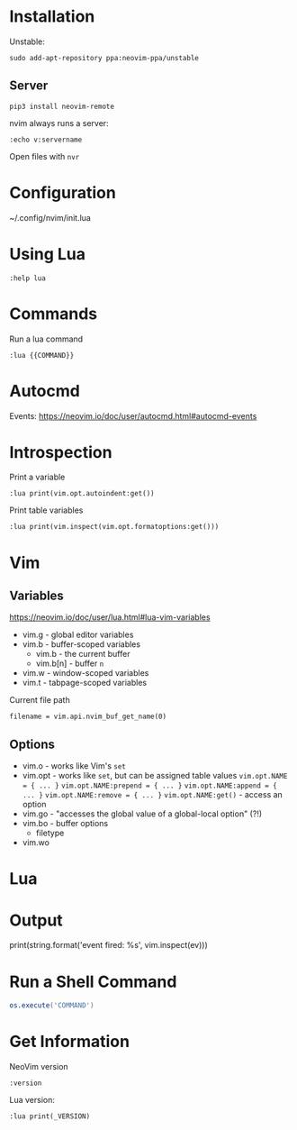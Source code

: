 # Installation

Unstable:

```
sudo add-apt-repository ppa:neovim-ppa/unstable
```

## Server

```
pip3 install neovim-remote
```

nvim always runs a server:

```
:echo v:servername
```

Open files with `nvr`

# Configuration

~/.config/nvim/init.lua

# Using Lua

```
:help lua
```

# Commands

Run a lua command

```
:lua {{COMMAND}}
```

# Autocmd

Events: https://neovim.io/doc/user/autocmd.html#autocmd-events

# Introspection

Print a variable

```
:lua print(vim.opt.autoindent:get())
```

Print table variables

```
:lua print(vim.inspect(vim.opt.formatoptions:get()))
```

# Vim

## Variables

https://neovim.io/doc/user/lua.html#lua-vim-variables

* vim.g - global editor variables
* vim.b - buffer-scoped variables
  * vim.b - the current buffer
  * vim.b[n] - buffer `n`
* vim.w - window-scoped variables
* vim.t - tabpage-scoped variables

Current file path

    filename = vim.api.nvim_buf_get_name(0)


## Options

* vim.o - works like Vim's `set`
* vim.opt - works like `set`, but can be assigned table values
  `vim.opt.NAME = { ... }`
  `vim.opt.NAME:prepend = { ... }`
  `vim.opt.NAME:append = { ... }`
  `vim.opt.NAME:remove = { ... }`
  `vim.opt.NAME:get()` - access an option
* vim.go - "accesses the global value of a global-local option" (?!)
* vim.bo - buffer options
  * filetype
* vim.wo

# Lua

# Output

print(string.format('event fired: %s', vim.inspect(ev)))

# Run a Shell Command

```lua
os.execute('COMMAND')
```

# Get Information

NeoVim version

```
:version
```

Lua version:

```
:lua print(_VERSION)
```
